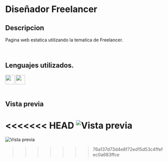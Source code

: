 # Diseñador Freelancer

## Descripcion
Pagina web estatica utilizando la tematica de Freelancer.

<br />

## Lenguajes utilizados.

<img align="left" src="https://drive.google.com/uc?export=view&id=1eMyMFeL5wBSPQmf_6-meAVGLIscnS-S1" width="30" height="30" />
<img align="left" src="https://drive.google.com/uc?export=view&id=1tyZ3VhVjEcxU3RaRsazIiQlXMMxX8JtZ" width="30" height="30" />



<br /><br /><br />

## Vista previa

<<<<<<< HEAD
![Vista previa](https://drive.google.com/uc?export=view&id=12ZyFsXTLV5LuPzAzOpSqjLu0MLUa8i1g)
=======
![Vista previa](https://drive.google.com/uc?export=view&id=12ZyFsXTLV5LuPzAzOpSqjLu0MLUa8i1g)
>>>>>>> 76a137d73d4e8f72ed15d53c4ffefec0a683ffce
